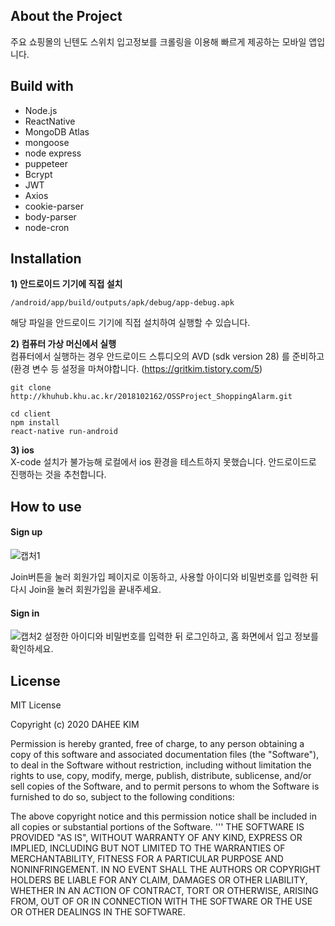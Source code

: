## About the Project
주요 쇼핑몰의 닌텐도 스위치 입고정보를 크롤링을 이용해 빠르게 제공하는 모바일 앱입니다.

## Build with
- Node.js
- ReactNative
- MongoDB Atlas
- mongoose
- node express
- puppeteer
- Bcrypt
- JWT
- Axios 
- cookie-parser
- body-parser
- node-cron

## Installation

**1) 안드로이드 기기에 직접 설치** 
```
/android/app/build/outputs/apk/debug/app-debug.apk 
```
해당 파일을 안드로이드 기기에 직접 설치하여 실행할 수 있습니다.

**2) 컴퓨터 가상 머신에서 실행**
<br>
컴퓨터에서 실행하는 경우 안드로이드 스튜디오의 AVD (sdk version 28) 를 준비하고(환경 변수 등 설정을 마쳐야합니다. (https://gritkim.tistory.com/5) <br>
```
git clone http://khuhub.khu.ac.kr/2018102162/OSSProject_ShoppingAlarm.git
```
```
cd client
npm install
react-native run-android
```

**3) ios** <br>
X-code 설치가 불가능해 로컬에서 ios 환경을 테스트하지 못했습니다. 안드로이드로 진행하는 것을 추천합니다.

## How to use

#### Sign up
![캡처1](/uploads/22b075189a5c2400b8e4dcd9b05f694c/캡처1.PNG)

Join버튼을 눌러 회원가입 페이지로 이동하고, 사용할 아이디와 비밀번호를 입력한 뒤 다시 Join을 눌러 회원가입을 끝내주세요. 

#### Sign in
![캡처2](/uploads/b25194a4bef420c740fc33be5f4b29f6/캡처2.PNG)
설정한 아이디와 비밀번호를 입력한 뒤 로그인하고, 홈 화면에서 입고 정보를 확인하세요. 





## License
MIT License

Copyright (c) 2020 DAHEE KIM

Permission is hereby granted, free of charge, to any person obtaining a copy
of this software and associated documentation files (the "Software"), to deal
in the Software without restriction, including without limitation the rights
to use, copy, modify, merge, publish, distribute, sublicense, and/or sell
copies of the Software, and to permit persons to whom the Software is
furnished to do so, subject to the following conditions:

The above copyright notice and this permission notice shall be included in all
copies or substantial portions of the Software.
'''
THE SOFTWARE IS PROVIDED "AS IS", WITHOUT WARRANTY OF ANY KIND, EXPRESS OR
IMPLIED, INCLUDING BUT NOT LIMITED TO THE WARRANTIES OF MERCHANTABILITY,
FITNESS FOR A PARTICULAR PURPOSE AND NONINFRINGEMENT. IN NO EVENT SHALL THE
AUTHORS OR COPYRIGHT HOLDERS BE LIABLE FOR ANY CLAIM, DAMAGES OR OTHER
LIABILITY, WHETHER IN AN ACTION OF CONTRACT, TORT OR OTHERWISE, ARISING FROM,
OUT OF OR IN CONNECTION WITH THE SOFTWARE OR THE USE OR OTHER DEALINGS IN THE
SOFTWARE.
```